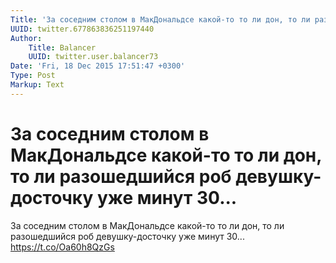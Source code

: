 ```yaml
---
Title: 'За соседним столом в МакДональдсе какой-то то ли дон, то ли разошедшийся роб девушку-досточку уже минут 30...'
UUID: twitter.677863836251197440
Author:
    Title: Balancer
    UUID: twitter.user.balancer73
Date: 'Fri, 18 Dec 2015 17:51:47 +0300'
Type: Post
Markup: Text
---
```


# За соседним столом в МакДональдсе какой-то то ли дон, то ли разошедшийся роб девушку-досточку уже минут 30...

За соседним столом в МакДональдсе какой-то то ли дон, то ли
разошедшийся роб девушку-досточку уже минут 30...
https://t.co/Oa60h8QzGs